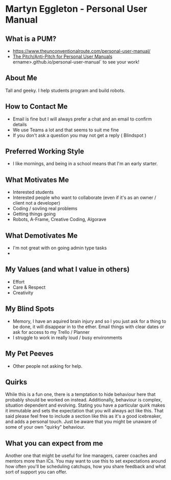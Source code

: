 # Martyn Eggleton - Personal User Manual

## What is a PUM?

- https://www.theunconventionalroute.com/personal-user-manual/
- [The Pitch/Anti-Pitch for Personal User Manuals](https://medium.com/@caminmccluskey/personal-user-manuals-the-good-the-bad-and-the-template-7b80db5044ea) 
ername>.github.io/personal-user-manual` to see your work!

## About Me

Tall and geeky. I help students program and build robots.

## How to Contact Me

- Email is fine but I will always prefer a chat and an email to confirm details
- We use Teams a lot and that seems to suit me fine
- If you don't ask a question you may not get a reply ( Blindspot )

## Preferred Working Style

- I like mornings, and being in a school means that I'm an early starter.

## What Motivates Me

- Interested students
- Interested people who want to collaborate (even if it's as an owner / client not a developer)
- Coding / sovling real problems 
- Getting things going
- Robots, A-Frame, Creative Coding, Algorave

## What Demotivates Me

- I'm not great with on going admin type tasks
- 

## My Values (and what I value in others)

- Effort
- Care & Respect
- Creativity

## My Blind Spots

- Memory, I have an aquired brain injury and so I you just ask for a thing to be done, it will disappear in to the ether. Email things with clear dates or ask for access to my Trello / Planner
- I struggle to work in really loud / busy environments

## My Pet Peeves

- Other people not asking for help.

## Quirks
While this is a fun one, there is a temptation to hide behaviour here that probably should be worked on instead. Additionally, behaviour is complex, situation dependent and evolving. Stating you have a particular quirk makes it immutable and sets the expectation that you will always act like this. That said please feel free to include a section like this as it's a good icebreaker, and adds a personal touch. Just be aware that you might be unaware of some of your own "quirky" behaviour.

## What you can expect from me

Another one that might be useful for line managers, career coaches and mentors more than ICs. You may want to use this to set expectations around how often you'll be scheduling catchups, how you share feedback and what sort of support you can offer.
</details>
